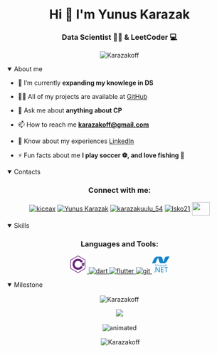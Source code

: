 <h1 align="center">Hi 👋 I'm Yunus Karazak</h1>
<h3 align="center">Data Scientist 👨‍💻 & LeetCoder 💻</h3>
<p align="center"> <img src="https://komarev.com/ghpvc/?username=Karazakoff&label=Profile%20views&color=0e75b6&style=flat" alt="Karazakoff" /> </p>
<details open>
<summary>About me</summary>

- 🔭 I’m currently **expanding my knowlege in DS** 

- 👨‍💻 All of my projects are available at [GitHub](https://github.com/Karazakoff)

- 💬 Ask me about **anything about CP**

- 📫 How to reach me **karazakoff@gmail.com**

- 📄 Know about my experiences [LinkedIn](https://www.linkedin.com/in/yunuska/)

- ⚡ Fun facts about me **I play soccer ⚽️, and love fishing 🎣**


</details>
 
<details open>
<summary>Contacts</summary>
<h3 align="center">Connect with me:</h3>
<p align="center">
<a href="https://instagram.com/kiceax" target="blank"><img align="center" src="https://raw.githubusercontent.com/rahuldkjain/github-profile-readme-generator/master/src/images/icons/Social/instagram.svg" alt="kiceax" height="30" width="40" /></a>
<a href="https://linkedin.com/in/yunuska" target="blank"><img align="center" src="https://raw.githubusercontent.com/rahuldkjain/github-profile-readme-generator/master/src/images/icons/Social/linked-in-alt.svg" alt="Yunus Karazak" height="30" width="40" /></a>
<a href="https://www.hackerrank.com/karazakuulu_54" target="blank"><img align="center" src="https://raw.githubusercontent.com/rahuldkjain/github-profile-readme-generator/master/src/images/icons/Social/hackerrank.svg" alt="karazakuulu_54" height="30" width="40" /></a>
<a href="https://www.leetcode.com/karazakuulu" target="blank"><img align="center" src="https://raw.githubusercontent.com/rahuldkjain/github-profile-readme-generator/master/src/images/icons/Social/leet-code.svg" alt="Isko21" height="30" width="40" /></a>
<a href="https://discord.gg/Akashi/#5251" target="blank"><img align="center" src="https://raw.githubusercontent.com/rahuldkjain/github-profile-readme-generator/master/src/images/icons/Social/discord.svg" alt="" height="30" width="40" /></a>
</p>
</details>

<details open>
<summary>Skills</summary>
<h3 align="center">Languages and Tools:</h3>
<p align="center"> 
<a href="https://docs.microsoft.com/en-us/dotnet/csharp/" target="_blank"> <img src="https://github.com/devicons/devicon/blob/master/icons/csharp/csharp-line.svg" alt="csharp" width="40" height="40"/> </a>
<a href="https://dart.dev" target="_blank"> <img src="https://www.vectorlogo.zone/logos/dartlang/dartlang-icon.svg" alt="dart" width="40" height="40"/> </a>
<a href="https://flutter.dev" target="_blank"> <img src="https://www.vectorlogo.zone/logos/flutterio/flutterio-icon.svg" alt="flutter" width="40" height="40"/> 
</a> <a href="https://git-scm.com/" target="_blank"> <img src="https://www.vectorlogo.zone/logos/git-scm/git-scm-icon.svg" alt="git" width="40" height="40"/> </a> 
<a href="https://dotnet.microsoft.com/en-us/" target="_blank"> <img src="https://github.com/devicons/devicon/blob/master/icons/dot-net/dot-net-plain-wordmark.svg" alt="dotnet" width="40" height="40"/> </a>
</p>
</details>
  
<details open>
<summary>Milestone</summary>
<p align="center"><img align="center" src="https://github-readme-stats.vercel.app/api/top-langs?username=Karazakoff&show_icons=true&locale=en&layout=compact" alt="Karazakoff" /></p>
<p align="center"><img src="https://leetcard.jacoblin.cool/karazakuulu?animation=true"></p>
<p align="center">
  <img src="https://github-readme-stats.vercel.app/api?username=Karazakoff&show_icons=true&hide_border=true" alt="animated" />
</p>

<p align="center">&nbsp;<img align="center" src="https://github-readme-streak-stats.herokuapp.com/?user=Karazakoff&" alt="Karazakoff" /></p>

</details>
